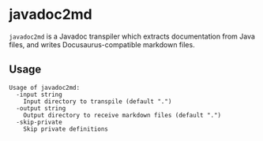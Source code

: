 # javadoc2md

`javadoc2md` is a Javadoc transpiler which extracts documentation from Java
files, and writes Docusaurus-compatible markdown files.

## Usage

```
Usage of javadoc2md:
  -input string
    Input directory to transpile (default ".")
  -output string
    Output directory to receive markdown files (default ".")
  -skip-private
    Skip private definitions
```
